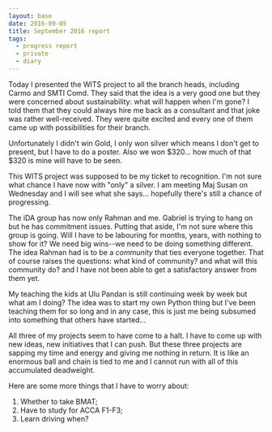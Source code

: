 ```yaml
---
layout: base
date: 2016-09-05
title: September 2016 report
tags:
  - progress report
  - private
  - diary
---
```


Today I presented the WITS project to all the branch heads, including Carmo and
SMTI Comd. They said that the idea is a very good one but they were concerned
about sustainability: what will happen when I'm gone? I told them that they
could always hire me back as a consultant and that joke was rather
well-received. They were quite excited and every one of them came up with
possibilities for their branch.

Unfortunately I didn't win Gold, I only won silver which means I don't get to
present, but I have to do a poster. Also we won $320... how much of that $320 is
mine will have to be seen.

This WITS project was supposed to be my ticket to recognition. I'm not sure what
chance I have now with "only" a silver. I am meeting Maj Susan on Wednesday and
I will see what she says... hopefully there's still a chance of progressing. 

The iDA group has now only Rahman and me. Gabriel is trying to hang on but he
has commitment issues. Putting that aside, I'm not sure where this group is
going. Will I have to be labouring for months, years, with nothing to show for
it? We need big wins--we need to be doing something different. The idea Rahman
had is to be a *community* that ties everyone together. That of course raises
the questions: what kind of community? and what will this community do? and I
have not been able to get a satisfactory answer from them yet. 

My teaching the kids at Ulu Pandan is still continuing week by week but what am
I doing? The idea was to start my own Python thing but I've been teaching them
for so long and in any case, this is just me being subsumed into something that
others have started...

All three of my projects seem to have come to a halt. I have to come up with new
ideas, new initiatives that I can push. But these three projects are sapping my
time and energy and giving me nothing in return. It is like an enormous ball and
chain is tied to me and I cannot run with all of this accumulated deadweight.


Here are some more things that I have to worry about:

1. Whether to take BMAT;
2. Have to study for ACCA F1-F3;
3. Learn driving when?
